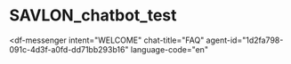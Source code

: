 # SAVLON_chatbot_test



<script src="https://www.gstatic.com/dialogflow-console/fast/messenger/bootstrap.js?v=1"></script>
<df-messenger
  intent="WELCOME"
  chat-title="FAQ"
  agent-id="1d2fa798-091c-4d3f-a0fd-dd71bb293b16"
  language-code="en"
></df-messenger>
